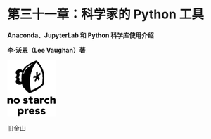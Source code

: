 # 第三十一章：**科学家的 Python 工具**

**Anaconda、JupyterLab 和 Python 科学库使用介绍**

**李·沃恩（Lee Vaughan）著**

![image](img/pub.jpg)

旧金山
